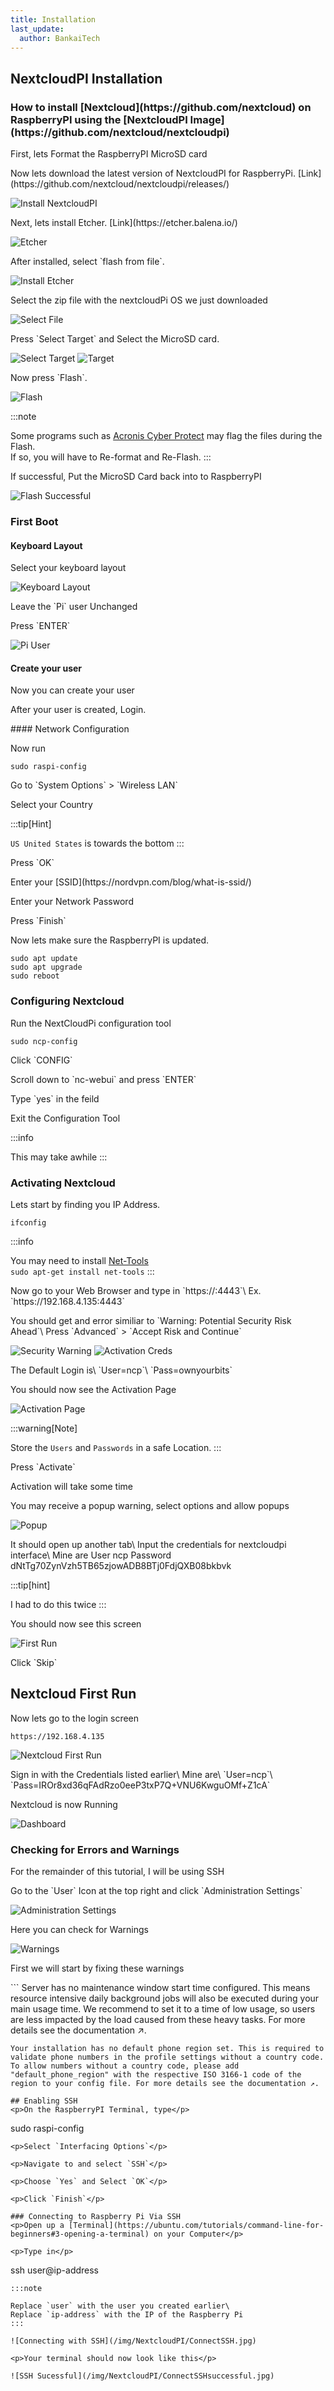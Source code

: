 ```yaml
---
title: Installation
last_update:
  author: BankaiTech
---
```

## NextcloudPI Installation

<h3> How to install [Nextcloud](https://github.com/nextcloud) on RaspberryPI using the [NextcloudPI Image](https://github.com/nextcloud/nextcloudpi)</h3>

<p>First, lets Format the RaspberryPI MicroSD card</p>

<p>Now lets download the latest version of NextcloudPI for RaspberryPi. [Link](https://github.com/nextcloud/nextcloudpi/releases/)</p>

![Install NextcloudPI](/img/NextcloudPI/NextcloudImage.png)

<p>Next, lets install Etcher. [Link](https://etcher.balena.io/)</p>

![Etcher](/img/NextcloudPI/Etcher1.png)

<p>After installed, select `flash from file`.</p>

![Install Etcher](/img/NextcloudPI/etcher.jpg)

<p>Select the zip file with the nextcloudPi OS we just downloaded</p>

![Select File](/img/NextcloudPI/SelectFile.png)

<p>Press `Select Target` and Select the MicroSD card.</p>

![Select Target](/img/NextcloudPI/SelectTarget.png)
![Target](/img/NextcloudPI/SelectTarget1.png)

<p>Now press `Flash`.</p>

![Flash](/img/NextcloudPI/Flash.png)

:::note

Some programs such as [Acronis Cyber Protect](https://www.acronis.com/en-us/products/cyber-protect/) may flag the files during the Flash.\
If so, you will have to Re-format and Re-Flash.
:::

<p>If successful, Put the MicroSD Card back into to RaspberryPI</p>

![Flash Successful](/img/NextcloudPI/FlashSuccess.png)

### First Boot
#### Keyboard Layout
<p>Select your keyboard layout</p>

![Keyboard Layout](/img/NextcloudPI/nextcloud-keyboard.jpg)

<p>Leave the `Pi` user Unchanged</p>
<p>Press `ENTER`</p>

![Pi User](/img/NextcloudPI/nextcloud-ask-rename.jpg)
#### Create your user
<p>Now you can create your user</p>

<p>After your user is created, Login.</p>
#### Network Configuration
<p>Now run</p>

```
sudo raspi-config
```

<p>Go to `System Options` > `Wireless LAN`</p>
<p>Select your Country</p>

:::tip[Hint]

`US United States` is towards the bottom
:::

<p>Press `OK`</p>

<p>Enter your [SSID](https://nordvpn.com/blog/what-is-ssid/)</p>

<p>Enter your Network Password</p>

<p>Press `Finish`</p>

<p>Now lets make sure the RaspberryPI is updated.</p>

```
sudo apt update
sudo apt upgrade
sudo reboot
```

### Configuring Nextcloud

<p>Run the NextCloudPi configuration tool</p>

```
sudo ncp-config
```

<p>Click `CONFIG`</p>

<p>Scroll down to `nc-webui` and press `ENTER`</p>

<p>Type `yes` in the feild</p>

<p>Exit the Configuration Tool</p>

:::info

This may take awhile
:::

### Activating Nextcloud

<p>Lets start by finding you IP Address.</p>

```
ifconfig
```

:::info

You may need to install [Net-Tools](https://net-tools.sourceforge.io/)\
`sudo apt-get install net-tools`
:::

<p>Now go to your Web Browser and type in `https://<IP from ifconfig>:4443`\
Ex. `https://192.168.4.135:4443`</p>

<p>You should get and error similiar to `Warning: Potential Security Risk Ahead`\
Press `Advanced` > `Accept Risk and Continue`</p>

![Security Warning](/img/NextcloudPI/security-warning.png)
![Activation Creds](/img/NextcloudPI/activation-creds.png)

<p>The Default Login is\
`User=ncp`\
`Pass=ownyourbits`</p>

<p>You should now see the Activation Page</p>

![Activation Page](/img/NextcloudPI/Activation-page.png)

:::warning[Note]

Store the `Users` and `Passwords` in a safe Location.
:::

<p>Press `Activate`</p>

<p>Activation will take some time</p>

<p>You may receive a popup warning, select options and allow popups</p>

![Popup](/img/NextcloudPI/Popup.png)

<p>It should open up another tab\
Input the credentials for nextcloudpi interface\
Mine are User ncp Password dNtTg70ZynVzh5TB65zjowADB8BTj0FdjQXB08bkbvk</p>

:::tip[hint]

I had to do this twice
:::

<p>You should now see this screen</p>

![First Run](/img/NextcloudPI/FirstRun.png)

<p>Click `Skip`</p>

## Nextcloud First Run

<p>Now lets go to the login screen</p>

```
https://192.168.4.135
```

![Nextcloud First Run](/img/NextcloudPI/NextcloudFirstRun.png)

<p>Sign in with the Credentials listed earlier\
Mine are\
`User=ncp`\
`Pass=IROr8xd36qFAdRzo0eeP3txP7Q+VNU6KwguOMf+Z1cA`</p>

<p>Nextcloud is now Running</p>

![Dashboard](/img/NextcloudPI/Dashboard.png)

### Checking for Errors and Warnings

<p>For the remainder of this tutorial, I will be using SSH</p>

<p>Go to the `User` Icon at the top right and click `Administration Settings`</p>

![Administration Settings](/img/NextcloudPI/Administration.jpg)

<p>Here you can check for Warnings</p>

![Warnings](/img/NextcloudPI/Warnings.jpg)

<p>First we will start by fixing these warnings</p>
```
    Server has no maintenance window start time configured. This means resource intensive daily background jobs will also be executed during your main usage time. We recommend to set it to a time of low usage, so users are less impacted by the load caused from these heavy tasks. For more details see the documentation ↗.

    Your installation has no default phone region set. This is required to validate phone numbers in the profile settings without a country code. To allow numbers without a country code, please add "default_phone_region" with the respective ISO 3166-1 code of the region to your config file. For more details see the documentation ↗.
```
## Enabling SSH
<p>On the RaspberryPI Terminal, type</p>
```
sudo raspi-config
```
<p>Select `Interfacing Options`</p>

<p>Navigate to and select `SSH`</p>

<p>Choose `Yes` and Select `OK`</p>

<p>Click `Finish`</p>

### Connecting to Raspberry Pi Via SSH
<p>Open up a [Terminal](https://ubuntu.com/tutorials/command-line-for-beginners#3-opening-a-terminal) on your Computer</p>

<p>Type in</p>
```
ssh user@ip-address
```
:::note

Replace `user` with the user you created earlier\
Replace `ip-address` with the IP of the Raspberry Pi
:::

![Connecting with SSH](/img/NextcloudPI/ConnectSSH.jpg)

<p>Your terminal should now look like this</p>

![SSH Sucessful](/img/NextcloudPI/ConnectSSHsuccessful.jpg)
